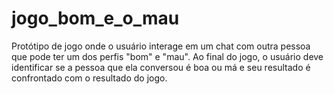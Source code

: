 # jogo_bom_e_o_mau
Protótipo de jogo onde o usuário interage em um chat com outra pessoa que pode ter um dos perfis "bom" e "mau". Ao final do jogo, o usuário deve identificar se a pessoa que ela conversou é boa ou má e seu resultado é confrontado com o resultado do jogo.
